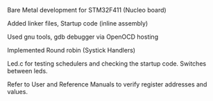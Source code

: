 Bare Metal development for STM32F411 (Nucleo board)

Added linker files, Startup code (inline assembly)

Used gnu tools, gdb debugger via OpenOCD hosting

Implemented Round robin (Systick Handlers)

Led.c for testing schedulers and checking the startup code. Switches between leds. 

Refer to User and Reference Manuals to verify register addresses and values.
